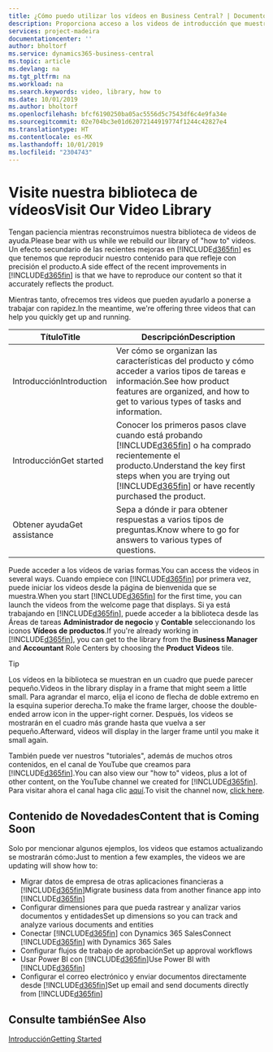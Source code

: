 ```yaml
---
title: ¿Cómo puedo utilizar los vídeos en Business Central? | Documentos de Microsoft
description: Proporciona acceso a los videos de introducción que muestran como realizar tareas comunes.
services: project-madeira
documentationcenter: ''
author: bholtorf
ms.service: dynamics365-business-central
ms.topic: article
ms.devlang: na
ms.tgt_pltfrm: na
ms.workload: na
ms.search.keywords: video, library, how to
ms.date: 10/01/2019
ms.author: bholtorf
ms.openlocfilehash: bfcf6190250ba05ac5556d5c7543df6c4e9fa34e
ms.sourcegitcommit: 02e704bc3e01d62072144919774f1244c42827e4
ms.translationtype: HT
ms.contentlocale: es-MX
ms.lasthandoff: 10/01/2019
ms.locfileid: "2304743"
---
```

# <a name="visit-our-video-library"></a><span data-ttu-id="794f5-103">Visite nuestra biblioteca de vídeos</span><span class="sxs-lookup"><span data-stu-id="794f5-103">Visit Our Video Library</span></span>
<span data-ttu-id="794f5-104">Tengan paciencia mientras reconstruimos nuestra biblioteca de videos de ayuda.</span><span class="sxs-lookup"><span data-stu-id="794f5-104">Please bear with us while we rebuild our library of "how to" videos.</span></span> <span data-ttu-id="794f5-105">Un efecto secundario de las recientes mejoras en [!INCLUDE[d365fin](includes/d365fin_md.md)] es que tenemos que reproducir nuestro contenido para que refleje con precisión el producto.</span><span class="sxs-lookup"><span data-stu-id="794f5-105">A side effect of the recent improvements in [!INCLUDE[d365fin](includes/d365fin_md.md)] is that we have to reproduce our content so that it accurately reflects the product.</span></span>

<span data-ttu-id="794f5-106">Mientras tanto, ofrecemos tres videos que pueden ayudarlo a ponerse a trabajar con rapidez.</span><span class="sxs-lookup"><span data-stu-id="794f5-106">In the meantime, we're offering three videos that can help you quickly get up and running.</span></span>

|<span data-ttu-id="794f5-107">Título</span><span class="sxs-lookup"><span data-stu-id="794f5-107">Title</span></span>|<span data-ttu-id="794f5-108">Descripción</span><span class="sxs-lookup"><span data-stu-id="794f5-108">Description</span></span>|
|----|----|
|<span data-ttu-id="794f5-109">Introducción</span><span class="sxs-lookup"><span data-stu-id="794f5-109">Introduction</span></span>|<span data-ttu-id="794f5-110">Ver cómo se organizan las características del producto y cómo acceder a varios tipos de tareas e información.</span><span class="sxs-lookup"><span data-stu-id="794f5-110">See how product features are organized, and how to get to various types of tasks and information.</span></span>|
|<span data-ttu-id="794f5-111">Introducción</span><span class="sxs-lookup"><span data-stu-id="794f5-111">Get started</span></span>|<span data-ttu-id="794f5-112">Conocer los primeros pasos clave cuando está probando [!INCLUDE[d365fin](includes/d365fin_md.md)] o ha comprado recientemente el producto.</span><span class="sxs-lookup"><span data-stu-id="794f5-112">Understand the key first steps when you are trying out [!INCLUDE[d365fin](includes/d365fin_md.md)] or have recently purchased the product.</span></span> |
|<span data-ttu-id="794f5-113">Obtener ayuda</span><span class="sxs-lookup"><span data-stu-id="794f5-113">Get assistance</span></span>|<span data-ttu-id="794f5-114">Sepa a dónde ir para obtener respuestas a varios tipos de preguntas.</span><span class="sxs-lookup"><span data-stu-id="794f5-114">Know where to go for answers to various types of questions.</span></span>|

<span data-ttu-id="794f5-115">Puede acceder a los vídeos de varias formas.</span><span class="sxs-lookup"><span data-stu-id="794f5-115">You can access the videos in several ways.</span></span> <span data-ttu-id="794f5-116">Cuando empiece con [!INCLUDE[d365fin](includes/d365fin_md.md)] por primera vez, puede iniciar los videos desde la página de bienvenida que se muestra.</span><span class="sxs-lookup"><span data-stu-id="794f5-116">When you start [!INCLUDE[d365fin](includes/d365fin_md.md)] for the first time, you can launch the videos from the welcome page that displays.</span></span> <span data-ttu-id="794f5-117">Si ya está trabajando en [!INCLUDE[d365fin](includes/d365fin_md.md)], puede acceder a la biblioteca desde las Áreas de tareas **Administrador de negocio** y **Contable** seleccionando los iconos **Vídeos de productos**.</span><span class="sxs-lookup"><span data-stu-id="794f5-117">If you're already working in [!INCLUDE[d365fin](includes/d365fin_md.md)], you can get to the library from the **Business Manager** and **Accountant** Role Centers by choosing the **Product Videos** tile.</span></span>

> [!Tip]  
> <span data-ttu-id="794f5-118">Los vídeos en la biblioteca se muestran en un cuadro que puede parecer pequeño.</span><span class="sxs-lookup"><span data-stu-id="794f5-118">Videos in the library display in a frame that might seem a little small.</span></span> <span data-ttu-id="794f5-119">Para agrandar el marco, elija el icono de flecha de doble extremo en la esquina superior derecha.</span><span class="sxs-lookup"><span data-stu-id="794f5-119">To make the frame larger, choose the double-ended arrow icon in the upper-right corner.</span></span> <span data-ttu-id="794f5-120">Después, los videos se mostrarán en el cuadro más grande hasta que vuelva a ser pequeño.</span><span class="sxs-lookup"><span data-stu-id="794f5-120">Afterward, videos will display in the larger frame until you make it small again.</span></span>

<span data-ttu-id="794f5-121">También puede ver nuestros "tutoriales", además de muchos otros contenidos, en el canal de YouTube que creamos para [!INCLUDE[d365fin](includes/d365fin_md.md)].</span><span class="sxs-lookup"><span data-stu-id="794f5-121">You can also view our "how to" videos, plus a lot of other content, on the YouTube channel we created for [!INCLUDE[d365fin](includes/d365fin_md.md)].</span></span> <span data-ttu-id="794f5-122">Para visitar ahora el canal haga clic [aquí](https://go.microsoft.com/fwlink/?linkid=851533).</span><span class="sxs-lookup"><span data-stu-id="794f5-122">To visit the channel now, [click here](https://go.microsoft.com/fwlink/?linkid=851533).</span></span>

## <a name="content-that-is-coming-soon"></a><span data-ttu-id="794f5-123">Contenido de Novedades</span><span class="sxs-lookup"><span data-stu-id="794f5-123">Content that is Coming Soon</span></span>
<span data-ttu-id="794f5-124">Solo por mencionar algunos ejemplos, los videos que estamos actualizando se mostrarán cómo:</span><span class="sxs-lookup"><span data-stu-id="794f5-124">Just to mention a few examples, the videos we are updating will show how to:</span></span>  

* <span data-ttu-id="794f5-125">Migrar datos de empresa de otras aplicaciones financieras a [!INCLUDE[d365fin](includes/d365fin_md.md)]</span><span class="sxs-lookup"><span data-stu-id="794f5-125">Migrate business data from another finance app into [!INCLUDE[d365fin](includes/d365fin_md.md)]</span></span>  
* <span data-ttu-id="794f5-126">Configurar dimensiones para que pueda rastrear y analizar varios documentos y entidades</span><span class="sxs-lookup"><span data-stu-id="794f5-126">Set up dimensions so you can track and analyze various documents and entities</span></span>
* <span data-ttu-id="794f5-127">Conectar [!INCLUDE[d365fin](includes/d365fin_md.md)] con Dynamics 365 Sales</span><span class="sxs-lookup"><span data-stu-id="794f5-127">Connect [!INCLUDE[d365fin](includes/d365fin_md.md)] with Dynamics 365 Sales</span></span>
* <span data-ttu-id="794f5-128">Configurar flujos de trabajo de aprobación</span><span class="sxs-lookup"><span data-stu-id="794f5-128">Set up approval workflows</span></span>  
* <span data-ttu-id="794f5-129">Usar Power BI con [!INCLUDE[d365fin](includes/d365fin_md.md)]</span><span class="sxs-lookup"><span data-stu-id="794f5-129">Use Power BI with [!INCLUDE[d365fin](includes/d365fin_md.md)]</span></span>  
* <span data-ttu-id="794f5-130">Configurar el correo electrónico y enviar documentos directamente desde [!INCLUDE[d365fin](includes/d365fin_md.md)]</span><span class="sxs-lookup"><span data-stu-id="794f5-130">Set up email and send documents directly from [!INCLUDE[d365fin](includes/d365fin_md.md)]</span></span>  

## <a name="see-also"></a><span data-ttu-id="794f5-131">Consulte también</span><span class="sxs-lookup"><span data-stu-id="794f5-131">See Also</span></span>
[<span data-ttu-id="794f5-132">Introducción</span><span class="sxs-lookup"><span data-stu-id="794f5-132">Getting Started</span></span>](product-get-started.md)
